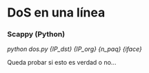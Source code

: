 # DoS en una línea

### Scappy (Python)


*python dos.py {IP_dst} {IP_org} {n_paq} {iface}*



Queda probar si esto es verdad o no...